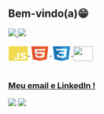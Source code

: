 ## Bem-vindo(a)😁

 <div>
   <a href="https://github.com/francisco-mpinheiro">
   <img height="180em" src="https://github-readme-stats.vercel.app/api?username=francisco-mpinheiro&show_icons=true&theme=merko&include_all_commits=true&count_private=true"/>
   <img height="180em" src="https://github-readme-stats.vercel.app/api/top-langs/?username=francisco-mpinheiro&layout=compact&langs_count=6&theme=merko"/>
</div>
    
<div style="display: inline_block"><br>
  <img align="center" alt="Js" height="30" width="40" src="https://raw.githubusercontent.com/devicons/devicon/master/icons/javascript/javascript-plain.svg">
  <img align="center" alt="HTML" height="30" width="40" src="https://raw.githubusercontent.com/devicons/devicon/master/icons/html5/html5-original.svg">
  <img align="center" alt="CSS" height="30" width="40" src="https://raw.githubusercontent.com/devicons/devicon/master/icons/css3/css3-original.svg">
  <img align="center" alta="Python" height="30" width="40" src="https://cdn.jsdelivr.net/gh/devicons/devicon@latest/icons/python/python-original.svg">
          
           
                  
          
</div>
 
<br>
 
### Meu email e LinkedIn ! 
 
<div> 
  
  
 
  <a href = "franciscopb503@gmail.com"><img src="https://img.shields.io/badge/-Gmail-%23333?style=for-the-badge&logo=gmail&logoColor=white" target="_blank"></a>
  <a href="https://www.linkedin.com/in/francisco-matheus-8261a0335/" target="_blank"><img src="https://img.shields.io/badge/-LinkedIn-%230077B5?style=for-the-badge&logo=linkedin&logoColor=white" target="_blank"></a>
</div>

